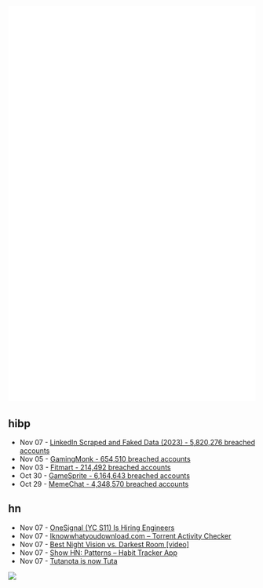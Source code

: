 ![Metrics](https://raw.githubusercontent.com/phixion/phixion/master/metrics.svg)

## hibp

<!--
for https://github.com/phixion/phixion/blob/main/.github/workflows/feeds.yml
-->
<!--START_SECTION:haveibeenpwnd-->
- Nov 07 - [LinkedIn Scraped and Faked Data (2023) - 5,820,276 breached accounts](https://haveibeenpwned.com/PwnedWebsites#LinkedInScrape2023)
- Nov 05 - [GamingMonk - 654,510 breached accounts](https://haveibeenpwned.com/PwnedWebsites#GamingMonk)
- Nov 03 - [Fitmart - 214,492 breached accounts](https://haveibeenpwned.com/PwnedWebsites#Fitmart)
- Oct 30 - [GameSprite - 6,164,643 breached accounts](https://haveibeenpwned.com/PwnedWebsites#GameSprite)
- Oct 29 - [MemeChat - 4,348,570 breached accounts](https://haveibeenpwned.com/PwnedWebsites#MemeChat)
<!--END_SECTION:haveibeenpwnd-->

## hn

<!--
for https://github.com/phixion/phixion/blob/main/.github/workflows/feeds.yml
-->
<!--START_SECTION:hn-->
- Nov 07 - [OneSignal (YC S11) Is Hiring Engineers](https://onesignal.com/careers#section-job)
- Nov 07 - [Iknowwhatyoudownload.com – Torrent Activity Checker](https://iknowwhatyoudownload.com/en/peer/)
- Nov 07 - [Best Night Vision vs. Darkest Room [video]](https://www.youtube.com/watch?v=UAeJHAFjwPM)
- Nov 07 - [Show HN: Patterns – Habit Tracker App](https://apps.apple.com/ua/app/patterns-habit-tracker/id6469007119)
- Nov 07 - [Tutanota is now Tuta](https://tuta.com/blog/tutanota-is-now-tuta)
<!--END_SECTION:hn-->

<!--
for https://yhype.me
-->
![](https://hit.yhype.me/github/profile?user_id=13013670)
